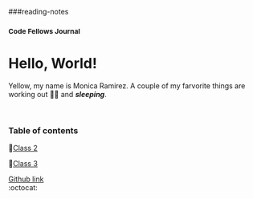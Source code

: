 ###reading-notes
### <sup> Code Fellows Journal</sup>
# Hello, World!

                                                      
Yellow, my name is Monica Ramirez. A couple of my farvorite things are working out :weight_lifting_woman: and **_sleeping_**. 

   &nbsp;
   
### Table of contents
   
📓[Class 2](https://mramirez92.github.io/reading-notes/class2notes)

📓[Class 3](https://mramirez92.github.io/reading-notes/class3notes)
  
[Github link](https://github.com/mramirez92)	
  :octocat:





